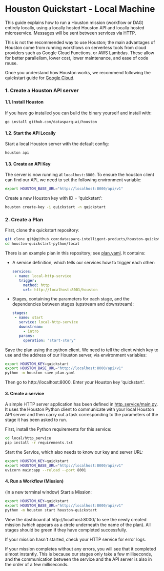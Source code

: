 
# Houston Quickstart - Local Machine

This guide explains how to run a Houston mission (workflow or DAG) entirely locally, using a locally hosted Houston API 
and locally hosted microservice. Messages will be sent between services via HTTP.

This is not the recommended way to use Houston; the main advantages of Houston come from running workflows on serverless 
tools from cloud providers such as Google Cloud Functions, or AWS Lambdas. These allow for better parallelism, lower 
cost, lower maintenance, and ease of code reuse.

Once you understand how Houston works, we recommend following the quickstart guide for [Google Cloud](../google-cloud). 


### 1. Create a Houston API server

#### 1.1. Install Houston

If you have [go](https://golang.org/doc/install) installed you can build the binary yourself and install with:

```bash
go install github.com/datasparq-ai/houston
```

#### 1.2. Start the API Locally 

Start a local Houston server with the default config:

```bash
houston api
```

#### 1.3. Create an API Key

The server is now running at `localhost:8000`. To ensure the houston client can find our API,
we need to set the following environment variable:

```bash
export HOUSTON_BASE_URL="http://localhost:8000/api/v1"
```


Create a new Houston key with ID = 'quickstart':

```bash
houston create-key -i quickstart -n quickstart
```


### 2. Create a Plan

First, clone the quickstart repository:

```bash
git clone git@github.com:datasparq-intelligent-products/houston-quickstart-python.git
cd houston-quickstart-python/local
```

There is an example plan in this repository; see [plan.yaml](plan.yaml). It contains:
- A service definition, which tells our services how to trigger each other:
  ```yaml
  services:
   - name: local-http-service
     trigger:
       method: http
       url: http://localhost:8001/houston
  ```
- Stages, containing the parameters for each stage, and the dependencies between stages (upstream and downstream):
  ```yaml
  stages:
   - name: start
     service: local-http-service
     downstream:
       - intro
     params:
       operation: "start-story"
  ```

Save the plan using the python client. We need to tell the client which key to use and the address of our 
Houston server, via environment variables:

```bash
export HOUSTON_KEY=quickstart
export HOUSTON_BASE_URL="http://localhost:8000/api/v1"
python -m houston save plan.yaml
```

Then go to http://localhost:8000. Enter your Houston key 'quickstart'.


#### 3. Create a service

A simple HTTP server application has been defined in [http_service/main.py](http_service/main.py). 
It uses the Houston Python client to communicate with your local Houston API server and then carry 
out a task corresponding to the parameters of the stage it has been asked to run.

First, install the Python requirements for this service:

```bash
cd local/http_service
pip install -r requirements.txt
```

Start the Service, which also needs to know our key and server URL:

```bash
export HOUSTON_KEY=quickstart
export HOUSTON_BASE_URL="http://localhost:8000/api/v1"
uvicorn main:app --reload --port 8001
```

#### 4. Run a Workflow (Mission)

(in a new terminal window) Start a Mission:

```bash
export HOUSTON_KEY=quickstart
export HOUSTON_BASE_URL="http://localhost:8000/api/v1"
python -m houston start houston-quickstart
```

View the dashboard at http://localhost:8000/ to see the newly created mission (which appears as a circle underneath the 
name of the plan). All stages should be green if they have completed successfully. 

If your mission hasn't started, check your HTTP service for error logs. 

If your mission completes without any errors, you will see that it completed almost instantly. This is because our 
stages only take a few milliseconds, and the communication between the service and the API server is also in the order 
of a few milliseconds.

